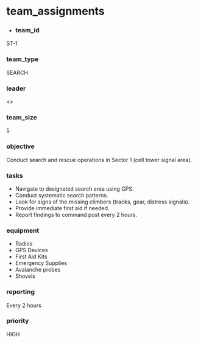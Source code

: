 # team_assignments
- ### team_id
ST-1
### team_type
SEARCH
### leader
<>
### team_size
5
### objective
Conduct search and rescue operations in Sector 1 (cell tower signal area).
### tasks
- Navigate to designated search area using GPS.
- Conduct systematic search patterns.
- Look for signs of the missing climbers (tracks, gear, distress signals).
- Provide immediate first aid if needed.
- Report findings to command post every 2 hours.
### equipment
- Radios
- GPS Devices
- First Aid Kits
- Emergency Supplies
- Avalanche probes
- Shovels
### reporting
Every 2 hours
### priority
HIGH

